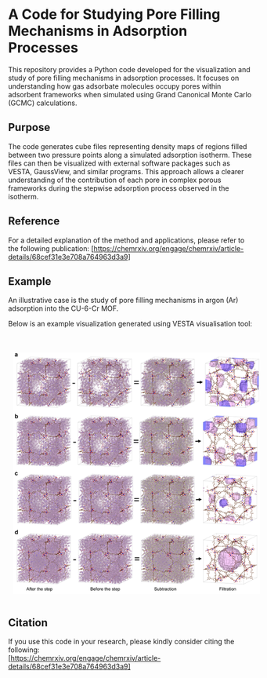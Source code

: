 # A Code for Studying Pore Filling Mechanisms in Adsorption Processes

This repository provides a Python code developed for the visualization and study of pore filling mechanisms in adsorption processes. It focuses on understanding how gas adsorbate molecules occupy pores within adsorbent frameworks when simulated using Grand Canonical Monte Carlo (GCMC) calculations.

## Purpose
The code generates cube files representing density maps of regions filled between two pressure points along a simulated adsorption isotherm. These files can then be visualized with external software packages such as VESTA, GaussView, and similar programs. This approach allows a clearer understanding of the contribution of each pore in complex porous frameworks during the stepwise adsorption process observed in the isotherm.

## Reference
For a detailed explanation of the method and applications, please refer to the following publication:
[https://chemrxiv.org/engage/chemrxiv/article-details/68cef31e3e708a764963d3a9]

## Example
An illustrative case is the study of pore filling mechanisms in argon (Ar) adsorption into the CU-6-Cr MOF.

Below is an example visualization generated using VESTA visualisation tool:

# <img src="docs/Ar-isotherm-steps.png" alt="Ar-isotherm-steps" style="padding:10px;" width="600"/>

## Citation
If you use this code in your research, please kindly consider citing the following:  
[https://chemrxiv.org/engage/chemrxiv/article-details/68cef31e3e708a764963d3a9]
